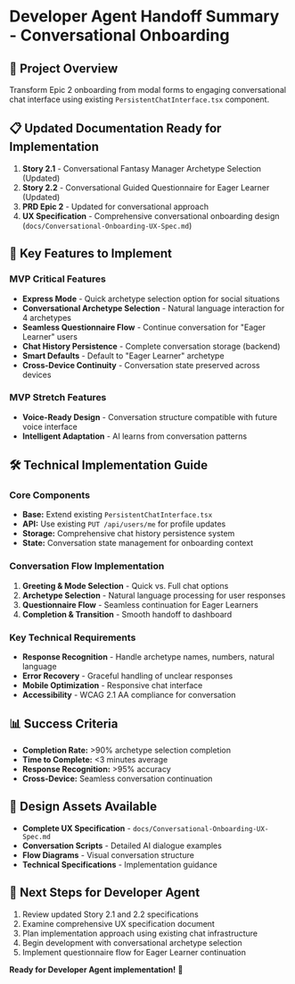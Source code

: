 # Developer Agent Handoff Summary - Conversational Onboarding

## 🎯 Project Overview
Transform Epic 2 onboarding from modal forms to engaging conversational chat interface using existing `PersistentChatInterface.tsx` component.

## 📋 Updated Documentation Ready for Implementation
1. **Story 2.1** - Conversational Fantasy Manager Archetype Selection (Updated)
2. **Story 2.2** - Conversational Guided Questionnaire for Eager Learner (Updated)  
3. **PRD Epic 2** - Updated for conversational approach
4. **UX Specification** - Comprehensive conversational onboarding design (`docs/Conversational-Onboarding-UX-Spec.md`)

## 🚀 Key Features to Implement

### MVP Critical Features
- **Express Mode** - Quick archetype selection option for social situations
- **Conversational Archetype Selection** - Natural language interaction for 4 archetypes
- **Seamless Questionnaire Flow** - Continue conversation for "Eager Learner" users
- **Chat History Persistence** - Complete conversation storage (backend)
- **Smart Defaults** - Default to "Eager Learner" archetype
- **Cross-Device Continuity** - Conversation state preserved across devices

### MVP Stretch Features  
- **Voice-Ready Design** - Conversation structure compatible with future voice interface
- **Intelligent Adaptation** - AI learns from conversation patterns

## 🛠️ Technical Implementation Guide

### Core Components
- **Base:** Extend existing `PersistentChatInterface.tsx`
- **API:** Use existing `PUT /api/users/me` for profile updates
- **Storage:** Comprehensive chat history persistence system
- **State:** Conversation state management for onboarding context

### Conversation Flow Implementation
1. **Greeting & Mode Selection** - Quick vs. Full chat options
2. **Archetype Selection** - Natural language processing for user responses
3. **Questionnaire Flow** - Seamless continuation for Eager Learners
4. **Completion & Transition** - Smooth handoff to dashboard

### Key Technical Requirements
- **Response Recognition** - Handle archetype names, numbers, natural language
- **Error Recovery** - Graceful handling of unclear responses
- **Mobile Optimization** - Responsive chat interface
- **Accessibility** - WCAG 2.1 AA compliance for conversation

## 📊 Success Criteria
- **Completion Rate:** >90% archetype selection completion
- **Time to Complete:** <3 minutes average
- **Response Recognition:** >95% accuracy
- **Cross-Device:** Seamless conversation continuation

## 🎨 Design Assets Available
- **Complete UX Specification** - `docs/Conversational-Onboarding-UX-Spec.md`
- **Conversation Scripts** - Detailed AI dialogue examples
- **Flow Diagrams** - Visual conversation structure
- **Technical Specifications** - Implementation guidance

## 🔄 Next Steps for Developer Agent
1. Review updated Story 2.1 and 2.2 specifications
2. Examine comprehensive UX specification document
3. Plan implementation approach using existing chat infrastructure
4. Begin development with conversational archetype selection
5. Implement questionnaire flow for Eager Learner continuation

**Ready for Developer Agent implementation!** 🚀
